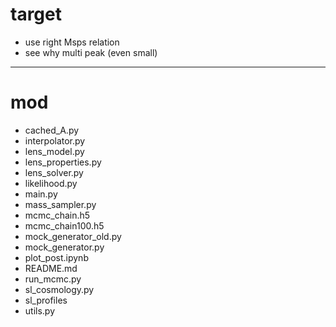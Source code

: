 # target

- use right Msps relation
- see why multi peak (even small)

---------------
# mod

- cached_A.py
- interpolator.py
- lens_model.py
- lens_properties.py
- lens_solver.py
- likelihood.py
- main.py
- mass_sampler.py
- mcmc_chain.h5
- mcmc_chain100.h5
- mock_generator_old.py
- mock_generator.py
- plot_post.ipynb
- README.md
- run_mcmc.py
- sl_cosmology.py
- sl_profiles
- utils.py